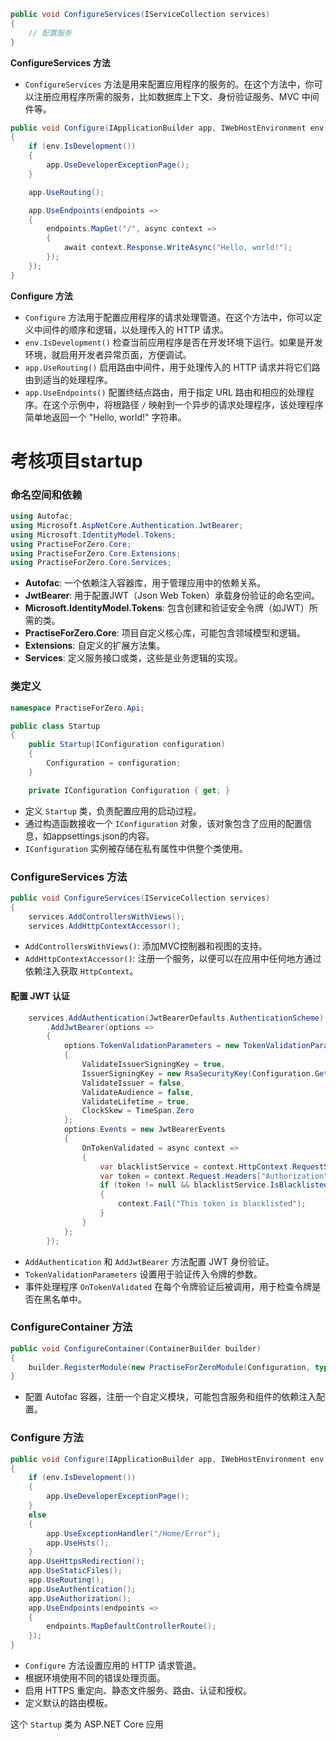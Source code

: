```c#
public void ConfigureServices(IServiceCollection services)
{
    // 配置服务
}
```

**ConfigureServices 方法**

- `ConfigureServices` 方法是用来配置应用程序的服务的。在这个方法中，你可以注册应用程序所需的服务，比如数据库上下文、身份验证服务、MVC 中间件等。



```c#
public void Configure(IApplicationBuilder app, IWebHostEnvironment env)
{
    if (env.IsDevelopment())
    {
        app.UseDeveloperExceptionPage();
    }

    app.UseRouting();

    app.UseEndpoints(endpoints =>
    {
        endpoints.MapGet("/", async context =>
        {
            await context.Response.WriteAsync("Hello, world!");
        });
    });
}
```

**Configure 方法**

- `Configure` 方法用于配置应用程序的请求处理管道。在这个方法中，你可以定义中间件的顺序和逻辑，以处理传入的 HTTP 请求。
- `env.IsDevelopment()` 检查当前应用程序是否在开发环境下运行。如果是开发环境，就启用开发者异常页面，方便调试。
- `app.UseRouting()` 启用路由中间件，用于处理传入的 HTTP 请求并将它们路由到适当的处理程序。
- `app.UseEndpoints()` 配置终结点路由，用于指定 URL 路由和相应的处理程序。在这个示例中，将根路径 `/` 映射到一个异步的请求处理程序，该处理程序简单地返回一个 "Hello, world!" 字符串。





# 考核项目startup

### 命名空间和依赖

```c#
using Autofac;
using Microsoft.AspNetCore.Authentication.JwtBearer;
using Microsoft.IdentityModel.Tokens;
using PractiseForZero.Core;
using PractiseForZero.Core.Extensions;
using PractiseForZero.Core.Services;
```

- **Autofac**: 一个依赖注入容器库，用于管理应用中的依赖关系。
- **JwtBearer**: 用于配置JWT（Json Web Token）承载身份验证的命名空间。
- **Microsoft.IdentityModel.Tokens**: 包含创建和验证安全令牌（如JWT）所需的类。
- **PractiseForZero.Core**: 项目自定义核心库，可能包含领域模型和逻辑。
- **Extensions**: 自定义的扩展方法集。
- **Services**: 定义服务接口或类，这些是业务逻辑的实现。

### 类定义

```c#
namespace PractiseForZero.Api;

public class Startup
{
    public Startup(IConfiguration configuration)
    {
        Configuration = configuration;
    }

    private IConfiguration Configuration { get; }
```

- 定义 `Startup` 类，负责配置应用的启动过程。
- 通过构造函数接收一个 `IConfiguration` 对象，该对象包含了应用的配置信息，如appsettings.json的内容。
- `IConfiguration` 实例被存储在私有属性中供整个类使用。

### ConfigureServices 方法

```c#
public void ConfigureServices(IServiceCollection services)
{
    services.AddControllersWithViews();
    services.AddHttpContextAccessor();
```

- `AddControllersWithViews()`: 添加MVC控制器和视图的支持。
- `AddHttpContextAccessor()`: 注册一个服务，以便可以在应用中任何地方通过依赖注入获取 `HttpContext`。

#### 配置 JWT 认证

```c#
    services.AddAuthentication(JwtBearerDefaults.AuthenticationScheme)
        .AddJwtBearer(options =>
        {
            options.TokenValidationParameters = new TokenValidationParameters()
            {
                ValidateIssuerSigningKey = true,
                IssuerSigningKey = new RsaSecurityKey(Configuration.GetValue<string>("JWT:PublicKey").CreateRsaFromPemString()),
                ValidateIssuer = false,
                ValidateAudience = false,
                ValidateLifetime = true,
                ClockSkew = TimeSpan.Zero
            };
            options.Events = new JwtBearerEvents
            {
                OnTokenValidated = async context =>
                {
                    var blacklistService = context.HttpContext.RequestServices.GetRequiredService<ITokenBlacklistService>();
                    var token = context.Request.Headers["Authorization"].ToString();
                    if (token != null && blacklistService.IsBlacklisted(token.Substring(7)))
                    {
                        context.Fail("This token is blacklisted");
                    }
                }
            };
        });
```

- `AddAuthentication` 和 `AddJwtBearer` 方法配置 JWT 身份验证。
- `TokenValidationParameters` 设置用于验证传入令牌的参数。
- 事件处理程序 `OnTokenValidated` 在每个令牌验证后被调用，用于检查令牌是否在黑名单中。

### ConfigureContainer 方法

```c#
public void ConfigureContainer(ContainerBuilder builder)
{
    builder.RegisterModule(new PractiseForZeroModule(Configuration, typeof(PractiseForZeroModule).Assembly));
}
```

- 配置 Autofac 容器，注册一个自定义模块，可能包含服务和组件的依赖注入配置。

### Configure 方法

```c#
public void Configure(IApplicationBuilder app, IWebHostEnvironment env)
{
    if (env.IsDevelopment())
    {
        app.UseDeveloperExceptionPage();
    }
    else
    {
        app.UseExceptionHandler("/Home/Error");
        app.UseHsts();
    }
    app.UseHttpsRedirection();
    app.UseStaticFiles();
    app.UseRouting();
    app.UseAuthentication();
    app.UseAuthorization();
    app.UseEndpoints(endpoints =>
    {
        endpoints.MapDefaultControllerRoute();
    });
}
```

- `Configure` 方法设置应用的 HTTP 请求管道。
- 根据环境使用不同的错误处理页面。
- 启用 HTTPS 重定向、静态文件服务、路由、认证和授权。
- 定义默认的路由模板。

这个 `Startup` 类为 ASP.NET Core 应用